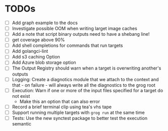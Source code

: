 # TODOs


- [ ] Add graph example to the docs
- [ ] Investigate possible OOM when writing larget image caches
- [ ] Add a note that script binary outputs need to have a shebang line!
- [ ] get coverage above 90%
- [ ] Add shell completions for commands that run targets
- [ ] Add golangci-lint
- [ ] Add s3 caching Option
- [ ] Add Azure blob storage option
- [ ] The Output Registry should warn when a target is overwriting another's outputs
- [ ] Logging: Create a diagnotics module that we attach to the context and that - on failure - will always write all the diagnostics to the grog root
- [ ] Execution: Warn if one or more of the input files specified for a target do not exist
  - Make this an option that can also error
- [ ] Record a brief terminal clip using tea's vhs tape
- [ ] Support running multiple targets with `grog run` at the same time
- [ ] Tests: Use the new synctest package to better test the execution semantic
